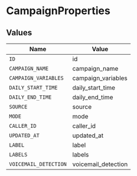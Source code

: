 # CampaignProperties


## Values

| Name                  | Value                 |
| --------------------- | --------------------- |
| `ID`                  | id                    |
| `CAMPAIGN_NAME`       | campaign_name         |
| `CAMPAIGN_VARIABLES`  | campaign_variables    |
| `DAILY_START_TIME`    | daily_start_time      |
| `DAILY_END_TIME`      | daily_end_time        |
| `SOURCE`              | source                |
| `MODE`                | mode                  |
| `CALLER_ID`           | caller_id             |
| `UPDATED_AT`          | updated_at            |
| `LABEL`               | label                 |
| `LABELS`              | labels                |
| `VOICEMAIL_DETECTION` | voicemail_detection   |